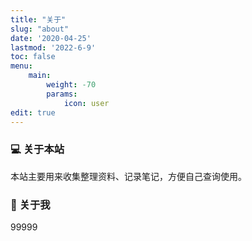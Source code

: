 ```yaml
---
title: "关于"
slug: "about"
date: '2020-04-25'
lastmod: '2022-6-9'
toc: false
menu:
    main: 
        weight: -70
        params:
            icon: user
edit: true
---
```

<style>
.article-header {
    display: none;
  }
</style>
### 💻 关于本站

本站主要用来收集整理资料、记录笔记，方便自己查询使用。

### 👋 关于我                         

99999
